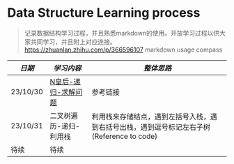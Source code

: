 # Data Structure Learning process

> 记录数据结构学习过程，并且熟悉markdown的使用。开放学习过程以供大家共同学习，并且附上对应连接。
> https://zhuanlan.zhihu.com/p/366596107
> markdown usage compass

| ***日期*** | ***学习内容*** | ***整体思路***|
| ---- | ---- | ----|
| 23/10/30 | [N皇后-递归-求解问题](https://blog.csdn.net/corleoen/article/details/109808545) |参考链接|
| 23/10/31 | 二叉树遍历-递归-利用栈 |利用栈来存储结点，遇到左括号入栈，遇到右括号出栈，遇到逗号标记左右子树(Reference to code) | 
| 待续 | 待续 |